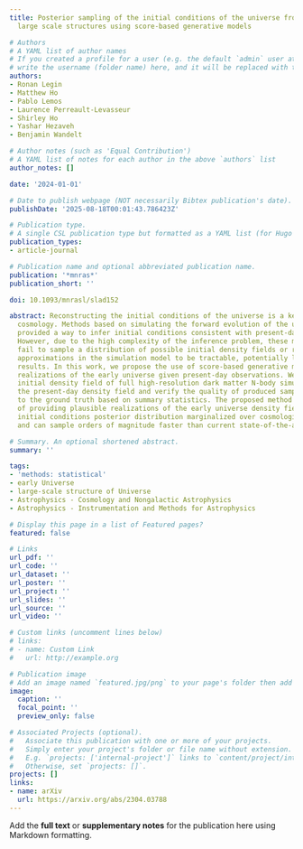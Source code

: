 ```yaml
---
title: Posterior sampling of the initial conditions of the universe from non-linear
  large scale structures using score-based generative models

# Authors
# A YAML list of author names
# If you created a profile for a user (e.g. the default `admin` user at `content/authors/admin/`), 
# write the username (folder name) here, and it will be replaced with their full name and linked to their profile.
authors:
- Ronan Legin
- Matthew Ho
- Pablo Lemos
- Laurence Perreault-Levasseur
- Shirley Ho
- Yashar Hezaveh
- Benjamin Wandelt

# Author notes (such as 'Equal Contribution')
# A YAML list of notes for each author in the above `authors` list
author_notes: []

date: '2024-01-01'

# Date to publish webpage (NOT necessarily Bibtex publication's date).
publishDate: '2025-08-18T00:01:43.786423Z'

# Publication type.
# A single CSL publication type but formatted as a YAML list (for Hugo requirements).
publication_types:
- article-journal

# Publication name and optional abbreviated publication name.
publication: '*mnras*'
publication_short: ''

doi: 10.1093/mnrasl/slad152

abstract: Reconstructing the initial conditions of the universe is a key problem in
  cosmology. Methods based on simulating the forward evolution of the universe have
  provided a way to infer initial conditions consistent with present-day observations.
  However, due to the high complexity of the inference problem, these methods either
  fail to sample a distribution of possible initial density fields or require significant
  approximations in the simulation model to be tractable, potentially leading to biased
  results. In this work, we propose the use of score-based generative models to sample
  realizations of the early universe given present-day observations. We infer the
  initial density field of full high-resolution dark matter N-body simulations from
  the present-day density field and verify the quality of produced samples compared
  to the ground truth based on summary statistics. The proposed method is capable
  of providing plausible realizations of the early universe density field from the
  initial conditions posterior distribution marginalized over cosmological parameters
  and can sample orders of magnitude faster than current state-of-the-art methods.

# Summary. An optional shortened abstract.
summary: ''

tags:
- 'methods: statistical'
- early Universe
- large-scale structure of Universe
- Astrophysics - Cosmology and Nongalactic Astrophysics
- Astrophysics - Instrumentation and Methods for Astrophysics

# Display this page in a list of Featured pages?
featured: false

# Links
url_pdf: ''
url_code: ''
url_dataset: ''
url_poster: ''
url_project: ''
url_slides: ''
url_source: ''
url_video: ''

# Custom links (uncomment lines below)
# links:
# - name: Custom Link
#   url: http://example.org

# Publication image
# Add an image named `featured.jpg/png` to your page's folder then add a caption below.
image:
  caption: ''
  focal_point: ''
  preview_only: false

# Associated Projects (optional).
#   Associate this publication with one or more of your projects.
#   Simply enter your project's folder or file name without extension.
#   E.g. `projects: ['internal-project']` links to `content/project/internal-project/index.md`.
#   Otherwise, set `projects: []`.
projects: []
links:
- name: arXiv
  url: https://arxiv.org/abs/2304.03788
---
```


Add the **full text** or **supplementary notes** for the publication here using Markdown formatting.

